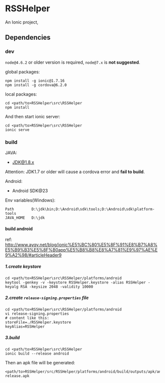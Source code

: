 # RSSHelper

An Ionic project, 

## Dependencies

### dev

`node@4.6.2` or older version is required, `node@7.x` is **not suggested**.

global packages:

    npm install -g ionic@1.7.16
    npm install -g cordova@6.2.0

local packages:

    cd <path/to>RSSHelper\src\RSSHelper
    npm install

And then start ionic server:

    cd <path/to>RSSHelper\src\RSSHelper
    ionic serve

### build

JAVA:

-  JDK@1.8.x

  Attention: JDK1.7 or older will cause a cordova error and **fail to build**.

Android:

-  Android SDK@23

Env variables(Windows):

    Path        D:\jdk\bin;D:\Android\sdk\tools;D:\Android\sdk\platform-tools
    JAVA_HOME   D:\jdk

#### build android

ref: <http://www.ayqy.net/blog/ionic%E5%BC%80%E5%8F%91%E8%B7%A8%E5%B9%B3%E5%8F%B0app%E5%B8%B8%E8%A7%81%E9%97%AE%E9%A2%98/#articleHeader9>

##### 1.create keystore

    cd <path/to>RSSHelper\src\RSSHelper/platforms/android
    keytool -genkey -v -keystore RSSHelper.keystore -alias RSSHelper -keyalg RSA -keysize 2048 -validity 10000

##### 2.create `release-signing.properties` file

    cd <path/to>RSSHelper\src\RSSHelper/platforms/android
    vi release-signing.properties
    # content like this:
    storeFile=./RSSHelper.keystore
    keyAlias=RSSHelper

##### 3.build

    cd <path/to>RSSHelper\src\RSSHelper
    ionic build --release android

Then an apk file will be generated:

    <path/to>RSSHelper/src/RSSHelper/platforms/android/build/outputs/apk/android-release.apk

